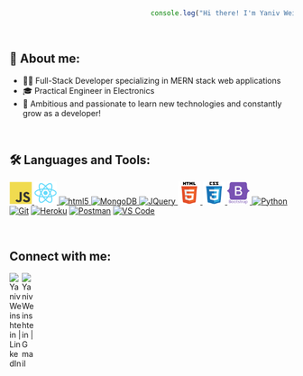 <!-- - 👋 Hi, I’m @YanivWein24
- 👀 I’m interested in ...
- 🌱 I’m currently learning ...
- 💞️ I’m looking to collaborate on ...
- 📫 How to reach me ...

<!---
YanivWein24/YanivWein24 is a ✨ special ✨ repository because its `README.md` (this file) appears on your GitHub profile.
You can click the Preview link to take a look at your changes.
--->

```javascript
                                   console.log("Hi there! I'm Yaniv Weinshtein 👋");
```

<br>                                                                        

## 📖 About me:
* 👨‍💻 Full-Stack Developer specializing in MERN stack web applications
* 🎓 Practical Engineer in Electronics 
* 💪 Ambitious and passionate to learn new technologies and constantly grow as a developer!
<!-- * 💻 Looking for a role as Full-Stack developer to absorb knowledge -->

<br/>

## 🛠 Languages and Tools:
<a href="https://developer.mozilla.org/en-US/docs/Web/JavaScript"> <img src="https://raw.githubusercontent.com/devicons/devicon/master/icons/javascript/javascript-original.svg" alt="JavaScript" width="40" height="40"/> </a>
<a href="https://reactjs.org/"> <img src="https://github.com/devicons/devicon/blob/master/icons/react/react-original.svg" alt="React" width="40" height="40"/> </a>
<a href="https://nodejs.org/en/"> <img src="https://miro.medium.com/max/800/1*bc9pmTiyKR0WNPka2w3e0Q.png" alt="html5" width="40" height="40"/> </a> 
<a href="https://www.mongodb.com/"> <img src="https://cdn.jsdelivr.net/gh/devicons/devicon/icons/mongodb/mongodb-original.svg" alt="MongoDB" width="40" height="40"/> </a>
<a href="https://jquery.com/"> <img src="https://www.pngitem.com/pimgs/m/206-2069866_transparent-css3-logo-png-jquery-logo-png-png.png" alt="JQuery" width="40" height="40"/> </a> 
<a href="https://www.w3.org/html/"> <img src="https://raw.githubusercontent.com/devicons/devicon/master/icons/html5/html5-original-wordmark.svg" alt="HTML5" width="40" height="40"/> </a> 
<a href="https://www.w3schools.com/css/"> <img src="https://raw.githubusercontent.com/devicons/devicon/master/icons/css3/css3-original-wordmark.svg" alt="CSS3" width="40" height="40"/> </a> 
<a href="https://getbootstrap.com"> <img src="https://raw.githubusercontent.com/devicons/devicon/master/icons/bootstrap/bootstrap-plain-wordmark.svg" alt="Bootstrap" width="40" height="40"/> </a>
<a href="https://www.python.org/"> <img src="https://upload.wikimedia.org/wikipedia/commons/thumb/c/c3/Python-logo-notext.svg/800px-Python-logo-notext.svg.png" alt="Python" width="40" height="40"/> </a> 
<a href="https://git-scm.com/"> <img src="https://www.vectorlogo.zone/logos/git-scm/git-scm-icon.svg" alt="Git" width="40" height="40"/></a>
<a href="https://heroku.com/"> <img src="https://iconape.com/wp-content/files/xn/371066/svg/371066.svg" alt="Heroku" width="40" height="40"/></a>
<a href="https://www.postman.com/"> <img src="https://iconape.com/wp-content/png_logo_vector/postman.png" alt="Postman" width="40" height="40"/></a>
<a href="https://code.visualstudio.com/"> <img src="https://upload.wikimedia.org/wikipedia/commons/thumb/9/9a/Visual_Studio_Code_1.35_icon.svg/2048px-Visual_Studio_Code_1.35_icon.svg.png" alt="VS Code" width="40" height="40"/></a>

<br >

##  Connect with me:
[<img align="left" alt="Yaniv Weinshtein | LinkedIn" width="22px" src="https://cdn.jsdelivr.net/npm/simple-icons@v3/icons/linkedin.svg" />](https://www.linkedin.com/in/yaniv-weinshtein/)
[<img align="left" alt="Yaniv Weinshtein | Gmail" width="22px" src="https://upload.wikimedia.org/wikipedia/commons/2/2e/Gmail_2020.png" />](mailto:yanivwein22@gmail.com)




